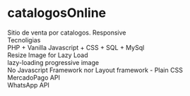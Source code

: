 # catalogosOnline<br>
Sitio de venta por catalogos.  Responsive  <br>
Tecnoligias<br>
PHP + Vanilla Javascript + CSS + SQL + MySql<br>
Resize Image for Lazy Load<br>
lazy-loading progressive image<br>
No Javascript Framework nor Layout framework - Plain CSS <br>
MercadoPago API<br>
WhatsApp API<br>
